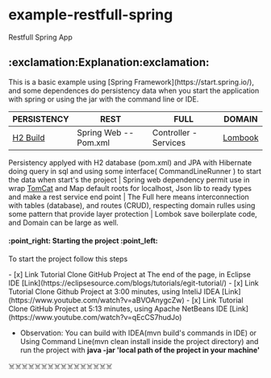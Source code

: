 # example-restfull-spring
Restfull Spring App

<h2>:exclamation:Explanation:exclamation:</h2>
<p>This is a basic example using [Spring Framework](https://start.spring.io/), and some dependences do persistency data when you start the application with spring or using the jar with the command line or IDE. </p>


 PERSISTENCY | REST | FULL | DOMAIN
------------ | ------------- | ------------ | -------------
[H2 Build](http://www.h2database.com/html/build.html) | Spring Web -- Pom.xml| Controller - Services | [Lombook](https://projectlombok.org/)

Persistency applyed with H2 database (pom.xml) and JPA with Hibernate doing query in sql and using some interface( CommandLineRunner ) to start the data when start's the project  | Spring web dependency permit use in wrap [TomCat](http://tomcat.apache.org/) and Map default roots for localhost, Json lib to ready types and make a rest service end point   | The Full here means interconnection with tables (database), and routes (CRUD), respecting domain rulles using some pattern that provide layer protection  | Lombok save boilerplate code, and Domain can be large as well.


<h4>:point_right: Starting the project :point_left:</h4>
<p>To start the project follow this steps </p>
- [x] Link Tutorial Clone GitHub Project at The end of the page, in Eclipse IDE [Link](https://eclipsesource.com/blogs/tutorials/egit-tutorial/)
- [x] Link Tutorial Clone Github Project at 3:00 minutes, using InteliJ IDEA  [Link](https://www.youtube.com/watch?v=aBVOAnygcZw)
- [x] Link Tutorial Clone GitHub Project at 5:13 minutes, using Apache NetBeans IDE [Link](https://www.youtube.com/watch?v=qEcCS7hudJo)


- Observation: You can build with IDEA(mvn build's commands in IDE) or Using Command Line(mvn clean install inside the project directory) and run the project with <strong>java -jar 'local path of the project in your machine'</strong>




:skull_and_crossbones::skull_and_crossbones::skull_and_crossbones::skull_and_crossbones::skull_and_crossbones::skull_and_crossbones::skull_and_crossbones::skull_and_crossbones::skull_and_crossbones::skull_and_crossbones::skull_and_crossbones::skull_and_crossbones::skull_and_crossbones::skull_and_crossbones::skull_and_crossbones::skull_and_crossbones:
